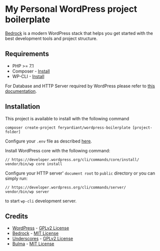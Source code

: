 # My Personal WordPress project boilerplate

[Bedrock](https://roots.io/bedrock/) is a modern WordPress stack that helps you get started with the best development tools and project structure.

## Requirements

* PHP >= 7.1
* Composer - [Install](https://getcomposer.org/doc/00-intro.md#installation-linux-unix-osx)
* WP-CLI - [Install](https://wp-cli.org/#installing)

For Database and HTTP Server required by WordPress please refer to [this documentation](https://wordpress.org/about/requirements).

## Installation

This project is available to install with the following command

```
composer create-project feryardiant/wordpress-boilerplate [project-folder]
```

Configure your `.env` file as described [here](https://roots.io/bedrock/docs/installing-bedrock).

Install WordPress core with the following command:

```
// https://developer.wordpress.org/cli/commands/core/install/
vendor/bin/wp core install
```

Configure your HTTP server' `document root` to `public` directory or you can simply run:

```
// https://developer.wordpress.org/cli/commands/server/
vendor/bin/wp server
```

to start `wp-cli` development server.

## Credits

* [WordPress](https://wordpress.org/) - [GPLv2 License](https://wordpress.org/about/license/)
* [Bedrock](https://roots.io/bedrock/) - [MIT License](https://github.com/roots/bedrock/blob/master/LICENSE.md)
* [Underscores](https://underscores.me) - [GPLv2 License](https://github.com/Automattic/_s/blob/master/LICENSE)
* [Bulma](https://bulma.io) - [MIT License](https://github.com/jgthms/bulma/blob/master/LICENSE)

